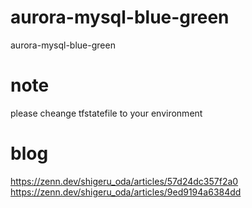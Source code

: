 # aurora-mysql-blue-green
aurora-mysql-blue-green

# note
please cheange tfstatefile to your environment

# blog
https://zenn.dev/shigeru_oda/articles/57d24dc357f2a0
https://zenn.dev/shigeru_oda/articles/9ed9194a6384dd
